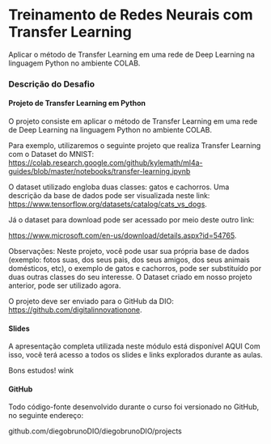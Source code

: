 # Treinamento de Redes Neurais com Transfer Learning

Aplicar o método de Transfer Learning em uma rede de Deep Learning na linguagem Python no ambiente COLAB. 


### Descrição do Desafio ###
 
#### Projeto de Transfer Learning em Python #### 
O projeto consiste em aplicar o método de Transfer Learning em uma rede de Deep Learning na linguagem Python no ambiente COLAB.  

Para exemplo, utilizaremos o seguinte projeto que realiza Transfer Learning com o Dataset do MNIST: 
https://colab.research.google.com/github/kylemath/ml4a-guides/blob/master/notebooks/transfer-learning.ipynb 

O dataset utilizado engloba duas classes: gatos e cachorros. Uma descrição da base de dados pode ser visualizada neste link: https://www.tensorflow.org/datasets/catalog/cats_vs_dogs. 

Já o dataset para download pode ser acessado por meio deste outro link:

https://www.microsoft.com/en-us/download/details.aspx?id=54765. 

 

Observações: Neste projeto, você pode usar sua própria base de dados (exemplo: fotos suas, dos seus pais, dos seus amigos, dos seus animais domésticos, etc), o exemplo de gatos e cachorros, pode ser substituído por duas outras classes do seu interesse. O Dataset criado em nosso projeto anterior, pode ser utilizado agora.  

O projeto deve ser enviado para o GitHub da DIO: https://github.com/digitalinnovationone.

#### Slides ####
A apresentação completa utilizada neste módulo está disponível AQUI
Com isso, você terá acesso a todos os slides e links explorados durante as aulas.

Bons estudos! wink

#### GitHub ####
Todo código-fonte desenvolvido durante o curso foi versionado no GitHub, no seguinte endereço:

github.com/diegobrunoDIO/diegobrunoDIO/projects
